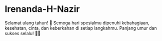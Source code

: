 # Irenanda-H-Nazir
Selamat ulang tahun! 🎉 Semoga hari spesialmu dipenuhi kebahagiaan, kesehatan, cinta, dan keberkahan di setiap langkahmu. Panjang umur dan sukses selalu! 💐✨
